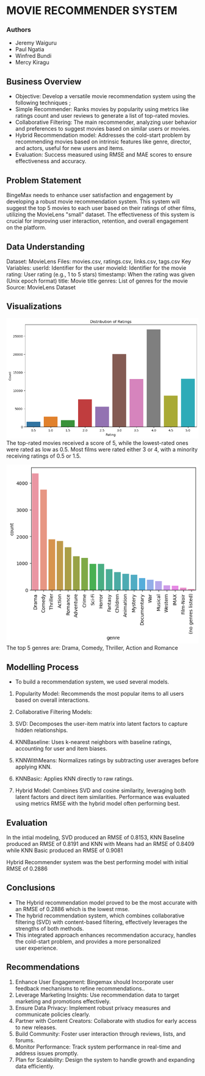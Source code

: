 # MOVIE RECOMMENDER SYSTEM
 
 ### Authors
 * Jeremy Waiguru
 * Paul Ngatia
 * Winfred Bundi
 * Mercy Kiragu

 ## Business Overview
* Objective: Develop a versatile movie recommendation system using the following  techniques ;
* Simple Recommender: Ranks movies by popularity using metrics like ratings count and user reviews to generate a list of top-rated movies.
* Collaborative Filtering: The main recommender, analyzing user behavior and preferences to suggest movies based on similar users or movies.
* Hybrid Recommendation model: Addresses the cold-start problem by recommending movies based on intrinsic features like genre, director, and actors, useful for new users and items.
* Evaluation: Success measured using RMSE and MAE scores to ensure effectiveness and accuracy.

## Problem Statement
BingeMax needs to enhance user satisfaction and engagement by developing a robust movie recommendation system. This system will suggest the top 5 movies to each user based on their ratings of other films, utilizing the MovieLens "small" dataset. 
The effectiveness of this system is crucial for improving user interaction, retention, and overall engagement on the platform.

## Data Understanding
Dataset: MovieLens
Files: movies.csv, ratings.csv, links.csv, tags.csv
Key Variables:
userId: Identifier for the user
movieId: Identifier for the movie
rating: User rating (e.g., 1 to 5 stars)
timestamp: When the rating was given (Unix epoch format)
title: Movie title
genres: List of genres for the movie
Source: MovieLens Dataset

## Visualizations
![Distribution of movie ratings](image.png)
The top-rated movies received a score of 5, while the lowest-rated ones were rated as low as 0.5. Most films were rated either 3 or 4, with a minority receiving ratings of 0.5 or 1.5.

![Distribution of Movie Genres](image-1.png)
The top 5 genres are: Drama, Comedy, Thriller, Action and Romance

## Modelling Process
* To build a recommendation system, we used several models.

1. Popularity Model: Recommends the most popular items to all users based on overall interactions.

2. Collaborative Filtering Models:

3. SVD: Decomposes the user-item matrix into latent factors to capture hidden relationships.
4. KNNBaseline: Uses k-nearest neighbors with baseline ratings, accounting for user and item biases.
5. KNNWithMeans: Normalizes ratings by subtracting user averages before applying KNN.
6. KNNBasic: Applies KNN directly to raw ratings.
7. Hybrid Model: Combines SVD and cosine similarity, leveraging both latent factors and direct item similarities.
Performance was evaluated using metrics RMSE  with the hybrid model often performing best.

## Evaluation 
In the intial modeling, SVD produced an RMSE of 0.8153, KNN Baseline produced an RMSE of 0.8191 and KNN with Means had an RMSE of 0.8409 while KNN Basic produced an RMSE of 0.9081

Hybrid Recommender system was the best performing model with initial RMSE of 0.2886

## Conclusions
* The Hybrid recommendation model  proved to be the most accurate with an RMSE of 0.2886 which is the lowest rmse. 
* The hybrid recommendation system, which combines collaborative filtering (SVD) with content-based filtering, effectively leverages the strengths of both methods. 
* This integrated approach enhances recommendation accuracy, handles the cold-start problem, and provides a more personalized user experience.

## Recommendations
1. Enhance User Engagement:
Bingemax should Incorporate user feedback mechanisms to refine recommendations..
2. Leverage Marketing Insights:
Use recommendation data to target marketing and promotions effectively.
3. Ensure Data Privacy:
Implement robust privacy measures and communicate policies clearly.
4. Partner with Content Creators:
Collaborate with studios for early access to new releases.
5. Build Community:
Foster user interaction through reviews, lists, and forums.
6. Monitor Performance:
Track system performance in real-time and address issues promptly.
7. Plan for Scalability:
Design the system to handle growth and expanding data efficiently.



